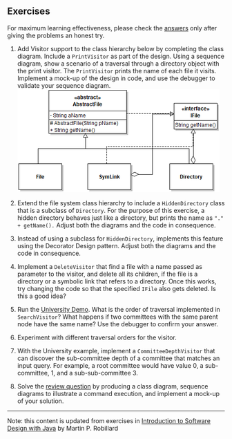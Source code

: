 ## Exercises

For maximum learning effectiveness, please check the [answers](../Answers/M8-Answers.md) only after giving the problems an honest try.

1. Add Visitor support to the class hierarchy below by completing the class diagram. Include a `PrintVisitor` as part of the design. Using a sequence diagram, show a scenario of a traversal through a directory object with the print visitor. The `PrintVisitor` prints the name of each file it visits. Implement a mock-up of the design in code, and use the debugger to validate your sequence diagram.
![](m08-FileSystem.png)

2. Extend the file system class hierarchy to include a `HiddenDirectory` class that is a subclass of `Directory`. For the purpose of this exercise, a hidden directory behaves just like a directory, but prints the name as `"." + getName().` Adjust both the diagrams and the code in consequence.

3. Instead of using a subclass for `HiddenDirectory`, implements this feature using the Decorator Design pattern. Adjust both the diagrams and the code in consequence.

4. Implement a `DeleteVisitor` that find a file with a name passed as parameter to the visitor, and delete all its children, if the file is a directory or a symbolic link that refers to a directory. Once this works, try changing the code so that the specified `IFile` also gets deleted. Is this a good idea?

5. Run the [University Demo](https://github.com/prmr/SoftwareDesign/tree/master/modules/artifacts/module-08). What is the order of traversal implemented in `SearchVisitor`? What happens if two committees with the same parent node have the same name? Use the debugger to confirm your answer.

6. Experiment with different traversal orders for the visitor. 

7. With the University example, implement a `CommitteeDepthVisitor` that can discover the sub-committee depth of a committee that matches an input query. For example, a root committee would have value 0, a sub-committee, 1, and a sub-sub-committee 3. 

8. Solve the [review question](https://github.com/prmr/SoftwareDesign/blob/master/modules/Module-08.md) by producing a class diagram, sequence diagrams to illustrate a command execution, and implement a mock-up of your solution.

---
Note: this content is updated from exercises in [Introduction to Software Design with Java](https://github.com/prmr/SoftwareDesign/blob/master/modules/Module-08.md) by Martin P. Robillard